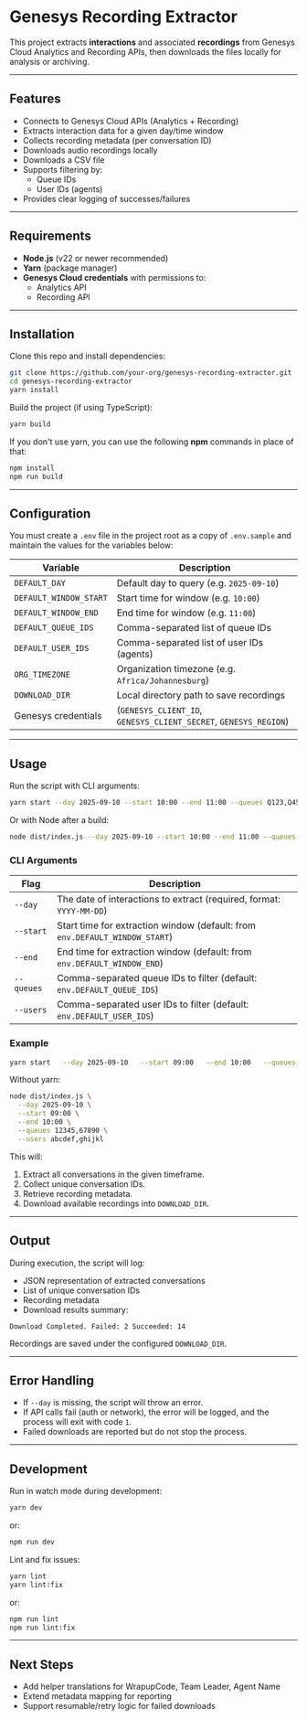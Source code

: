 # Genesys Recording Extractor

This project extracts **interactions** and associated **recordings** from Genesys Cloud Analytics and Recording APIs, then downloads the files locally for analysis or archiving.

---

## Features

- Connects to Genesys Cloud APIs (Analytics + Recording)
- Extracts interaction data for a given day/time window
- Collects recording metadata (per conversation ID)
- Downloads audio recordings locally
- Downloads a CSV file
- Supports filtering by:
  - Queue IDs
  - User IDs (agents)
- Provides clear logging of successes/failures

---

## Requirements

- **Node.js** (v22 or newer recommended)
- **Yarn** (package manager)
- **Genesys Cloud credentials** with permissions to:
  - Analytics API
  - Recording API

---

## Installation

Clone this repo and install dependencies:

```bash
git clone https://github.com/your-org/genesys-recording-extractor.git
cd genesys-recording-extractor
yarn install
```

Build the project (if using TypeScript):

```bash
yarn build
```

If you don't use yarn, you can use the following **npm** commands in place of that:

```bash
npm install
npm run build
```

---

## Configuration

You must create a `.env` file in the project root as a copy of `.env.sample` and maintain the values for the variables below:

| Variable               | Description                                                      |
| ---------------------- | ---------------------------------------------------------------- |
| `DEFAULT_DAY`          | Default day to query (e.g. `2025-09-10`)                         |
| `DEFAULT_WINDOW_START` | Start time for window (e.g. `10:00`)                             |
| `DEFAULT_WINDOW_END`   | End time for window (e.g. `11:00`)                               |
| `DEFAULT_QUEUE_IDS`    | Comma-separated list of queue IDs                                |
| `DEFAULT_USER_IDS`     | Comma-separated list of user IDs (agents)                        |
| `ORG_TIMEZONE`         | Organization timezone (e.g. `Africa/Johannesburg`)               |
| `DOWNLOAD_DIR`         | Local directory path to save recordings                          |
| Genesys credentials    | (`GENESYS_CLIENT_ID`, `GENESYS_CLIENT_SECRET`, `GENESYS_REGION`) |

---

## Usage

Run the script with CLI arguments:

```bash
yarn start --day 2025-09-10 --start 10:00 --end 11:00 --queues Q123,Q456 --users U123,U456
```

Or with Node after a build:

```bash
node dist/index.js --day 2025-09-10 --start 10:00 --end 11:00 --queues Q123,Q456 --users U123,U456
```

### CLI Arguments

| Flag       | Description                                                                 |
| ---------- | --------------------------------------------------------------------------- |
| `--day`    | The date of interactions to extract (required, format: `YYYY-MM-DD`)        |
| `--start`  | Start time for extraction window (default: from `env.DEFAULT_WINDOW_START`) |
| `--end`    | End time for extraction window (default: from `env.DEFAULT_WINDOW_END`)     |
| `--queues` | Comma-separated queue IDs to filter (default: `env.DEFAULT_QUEUE_IDS`)      |
| `--users`  | Comma-separated user IDs to filter (default: `env.DEFAULT_USER_IDS`)        |

### Example

```bash
yarn start   --day 2025-09-10   --start 09:00   --end 10:00   --queues 12345,67890   --users abcdef,ghijkl
```

Without yarn:

```bash
node dist/index.js \
  --day 2025-09-10 \
  --start 09:00 \
  --end 10:00 \
  --queues 12345,67890 \
  --users abcdef,ghijkl
```

This will:

1. Extract all conversations in the given timeframe.
2. Collect unique conversation IDs.
3. Retrieve recording metadata.
4. Download available recordings into `DOWNLOAD_DIR`.

---

## Output

During execution, the script will log:

- JSON representation of extracted conversations
- List of unique conversation IDs
- Recording metadata
- Download results summary:

```
Download Completed. Failed: 2 Succeeded: 14
```

Recordings are saved under the configured `DOWNLOAD_DIR`.

---

## Error Handling

- If `--day` is missing, the script will throw an error.
- If API calls fail (auth or network), the error will be logged, and the process will exit with code `1`.
- Failed downloads are reported but do not stop the process.

---

## Development

Run in watch mode during development:

```bash
yarn dev
```

or:

```bash
npm run dev
```

Lint and fix issues:

```bash
yarn lint
yarn lint:fix
```

or:

```bash
npm run lint
npm run lint:fix
```

---

## Next Steps

- Add helper translations for WrapupCode, Team Leader, Agent Name
- Extend metadata mapping for reporting
- Support resumable/retry logic for failed downloads
